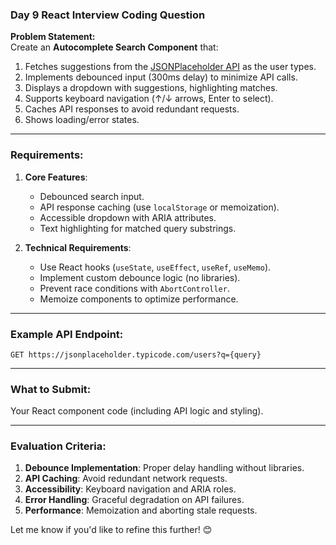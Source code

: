 ### **Day 9 React Interview Coding Question**  
**Problem Statement:**  
Create an **Autocomplete Search Component** that:  
1. Fetches suggestions from the [JSONPlaceholder API](https://jsonplaceholder.typicode.com/users) as the user types.  
2. Implements debounced input (300ms delay) to minimize API calls.  
3. Displays a dropdown with suggestions, highlighting matches.  
4. Supports keyboard navigation (↑/↓ arrows, Enter to select).  
5. Caches API responses to avoid redundant requests.  
6. Shows loading/error states.  

---

### **Requirements:**  
1. **Core Features**:  
   - Debounced search input.  
   - API response caching (use `localStorage` or memoization).  
   - Accessible dropdown with ARIA attributes.  
   - Text highlighting for matched query substrings.  

2. **Technical Requirements**:  
   - Use React hooks (`useState`, `useEffect`, `useRef`, `useMemo`).  
   - Implement custom debounce logic (no libraries).  
   - Prevent race conditions with `AbortController`.  
   - Memoize components to optimize performance.  

---

### **Example API Endpoint**:  
`GET https://jsonplaceholder.typicode.com/users?q={query}`  

---

### **What to Submit**:  
Your React component code (including API logic and styling).  

---

### **Evaluation Criteria**:  
1. **Debounce Implementation**: Proper delay handling without libraries.  
2. **API Caching**: Avoid redundant network requests.  
3. **Accessibility**: Keyboard navigation and ARIA roles.  
4. **Error Handling**: Graceful degradation on API failures.  
5. **Performance**: Memoization and aborting stale requests.  


Let me know if you'd like to refine this further! 😊